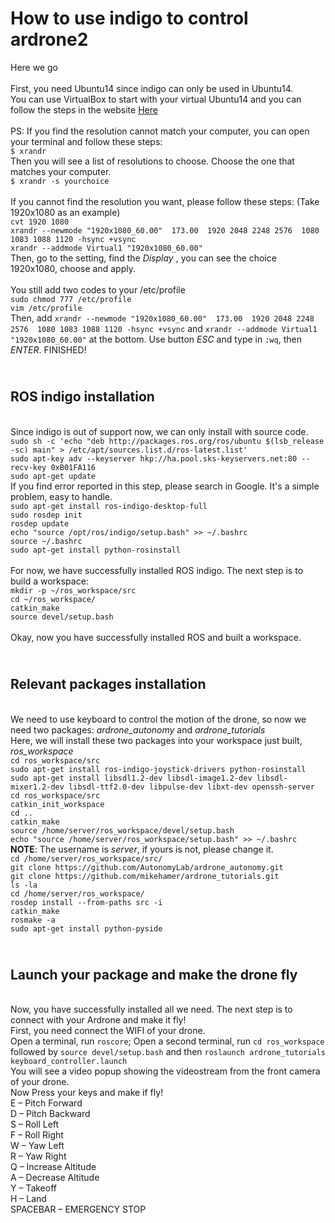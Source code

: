 How to use indigo to control ardrone2
=====================================
Here we go
<br>
<br> First, you need Ubuntu14 since indigo can only be used in Ubuntu14. 
<br> You can use VirtualBox to start with your virtual Ubuntu14 and you can follow 
the steps in the website [Here](https://fidel.ie/2017/01/16/getting-started-with-ardrone2.html)
<br>
<br> PS: If you find the resolution cannot match  your computer, you can open your terminal and follow these steps:
<br> `$ xrandr`
<br> Then you will see a list of resolutions to choose. Choose the one that matches your computer.
<br> `$ xrandr -s yourchoice`
<br>
<br> If you cannot find the resolution you want, please follow these steps: (Take 1920x1080 as an example)
<br> `cvt 1920 1080`
<br> `xrandr --newmode "1920x1080_60.00"  173.00  1920 2048 2248 2576  1080 1083 1088 1120 -hsync +vsync`
<br> `xrandr --addmode Virtual1 "1920x1080_60.00"`
<br> Then, go to the setting, find the _Display_ , you can see the choice 1920x1080, choose and apply.
<br>
<br> You still add two codes
 to your /etc/profile
<br> `sudo chmod 777 /etc/profile` 
<br> `vim /etc/profile`
<br> Then, add `xrandr --newmode "1920x1080_60.00"  173.00  1920 2048 2248 2576  1080 1083 1088 1120 -hsync +vsync` and `xrandr --addmode Virtual1 "1920x1080_60.00"`
at the bottom. Use button _ESC_ and type in `:wq`, then _ENTER_.        FINISHED!
<br>

<br> ROS indigo installation
------------------------------
<br> Since indigo is out of support now, we can only install with source code.
<br> `sudo sh -c 'echo "deb http://packages.ros.org/ros/ubuntu $(lsb_release -sc) main" > /etc/apt/sources.list.d/ros-latest.list'`
<br> `sudo apt-key adv --keyserver hkp://ha.pool.sks-keyservers.net:80 --recv-key 0xB01FA116`
<br> `sudo apt-get update`
<br> If you find error reported in this step, please search in Google. It's a simple problem, easy to handle.
<br> `sudo apt-get install ros-indigo-desktop-full`
<br> `sudo rosdep init`
<br> `rosdep update`
<br> `echo "source /opt/ros/indigo/setup.bash" >> ~/.bashrc`
<br> `source ~/.bashrc`
<br> `sudo apt-get install python-rosinstall`
<br>
<br> For now, we have successfully installed ROS indigo. The next step is to build a workspace:
<br> `mkdir -p ~/ros_workspace/src`
<br> `cd ~/ros_workspace/`
<br> `catkin_make`
<br> `source devel/setup.bash`
<br>
<br> Okay, now you have successfully installed ROS and built a workspace.
<br>

<br> Relevant packages installation
-------------------------------------
<br> We need to use keyboard to control the motion of the drone, so now we need two packages: _ardrone_autonomy_ and _ardrone_tutorials_
<br> Here, we will install these two packages into your workspace just built, _ros_workspace_
<br> `cd ros_workspace/src`
<br> `sudo apt-get install ros-indigo-joystick-drivers python-rosinstall`
<br> `sudo apt-get install libsdl1.2-dev libsdl-image1.2-dev libsdl-mixer1.2-dev libsdl-ttf2.0-dev libpulse-dev libxt-dev openssh-server`
<br> `cd ros_workspace/src`
<br> `catkin_init_workspace`
<br> `cd ..`
<br> `catkin_make`
<br> `source /home/server/ros_workspace/devel/setup.bash`
<br> `echo "source /home/server/ros_workspace/setup.bash" >> ~/.bashrc`
<br> **NOTE**: The username is _server_, if yours is not, please change it.
<br> `cd /home/server/ros_workspace/src/`
<br> `git clone https://github.com/AutonomyLab/ardrone_autonomy.git`
<br> `git clone https://github.com/mikehamer/ardrone_tutorials.git`
<br> `ls -la`
<br> `cd /home/server/ros_workspace/`
<br> `rosdep install --from-paths src -i`
<br> `catkin_make`
<br> `rosmake -a`
<br> `sudo apt-get install python-pyside`
<br>

<br> Launch your package and make the drone fly
---------------------------------------------------
<br> Now, you have successfully installed all we need. The next step is to connect with your Ardrone and make it fly!
<br> First, you need connect the WIFI of your drone.
<br> Open a terminal, run `roscore`; Open a second terminal, run `cd ros_workspace` followed by `source devel/setup.bash` and then 
`roslaunch ardrone_tutorials keyboard_controller.launch`
<br> You will see a video popup showing the videostream from the front camera of your drone.
<br> Now Press your keys and make if fly!
<br> 
E – Pitch Forward     <br>D – Pitch Backward            
S – Roll Left                                        <br>F – Roll Right
<br>
W – Yaw Left                                        <br> R – Yaw Right
<br>
Q – Increase Altitude                                <br>A – Decrease Altitude
<br>
Y – Takeoff                                         <br> H – Land
<br>
SPACEBAR – EMERGENCY STOP
